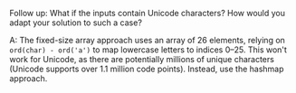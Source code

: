 Follow up: What if the inputs contain Unicode characters? How would you adapt your solution to such a case?

A: The fixed-size array approach uses an array of 26 elements, relying on `ord(char) - ord('a')` to map lowercase letters to
indices 0–25. This won't work for Unicode, as there are potentially millions of unique characters (Unicode supports over 1.1 million code points).
Instead, use the hashmap approach.